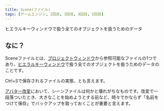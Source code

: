 ```yaml
---
title: Scene(ファイル)
tags: [ゲームエンジン, 2回目, 3回目, 4回目, 5回目]
---
```


ヒエラルキーウィンドウで扱う全てのオブジェクトを扱うためのデータ

## なに？

Sceneファイルとは、[プロジェクトウィンドウ](/docs/索引/PQR/Projectウィンドウ)から参照可能なファイルの1つであり、[ヒエラルキーウィンドウ](/docs/索引/GHI/Hierarchyウィンドウ)で扱う全てのオブジェクトを扱うためのデータのことです。

Ctrl+Sで保存されるファイルの実態、とも言えます。

[アバター改変](/docs/索引/あ行/アバター改変)において、シーンファイルは何かと壊れがちなものです。改変で一段落ついたとき、大きなことを始めようとする前など、時々でかならず「名前をつけて保存」でバックアップを取っておくことが重要と言えます。
